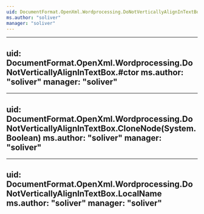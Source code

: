 ```yaml
---
uid: DocumentFormat.OpenXml.Wordprocessing.DoNotVerticallyAlignInTextBox
ms.author: "soliver"
manager: "soliver"
---
```


---
uid: DocumentFormat.OpenXml.Wordprocessing.DoNotVerticallyAlignInTextBox.#ctor
ms.author: "soliver"
manager: "soliver"
---

---
uid: DocumentFormat.OpenXml.Wordprocessing.DoNotVerticallyAlignInTextBox.CloneNode(System.Boolean)
ms.author: "soliver"
manager: "soliver"
---

---
uid: DocumentFormat.OpenXml.Wordprocessing.DoNotVerticallyAlignInTextBox.LocalName
ms.author: "soliver"
manager: "soliver"
---
